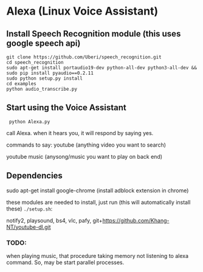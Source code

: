 # Alexa (Linux Voice Assistant)

## Install Speech Recognition module (this uses google speech api)

```
git clone https://github.com/Uberi/speech_recognition.git
cd speech_recognition
sudo apt-get install portaudio19-dev python-all-dev python3-all-dev && sudo pip install pyaudio==0.2.11
sudo python setup.py install
cd examples
python audio_transcribe.py
```

## Start using the Voice Assistant

```
 python Alexa.py  
```
call Alexa. when it hears you, it will respond by saying yes.

commands to say: youtube (anything video you want to search)

youtube music (anysong/music you want to play on back end)

## Dependencies

sudo apt-get install google-chrome (install adblock extension in chrome)

these modules are needed to install, just run (this will automatically install these) `./setup.sh`:

notify2, playsound, bs4, vlc, pafy, git+https://github.com/Khang-NT/youtube-dl.git

### TODO:

when playing music, that procedure taking memory not listening to alexa command. So, may be start parallel processes.
